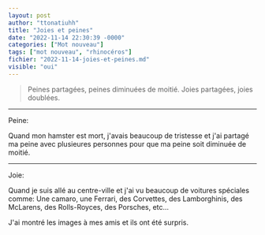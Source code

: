 ```yaml
---
layout: post
author: "ttonatiuhh"
title: "Joies et peines"
date: "2022-11-14 22:30:39 -0000"
categories: ["Mot nouveau"]
tags: ["mot nouveau", "rhinocéros"]
fichier: "2022-11-14-joies-et-peines.md"
visible: "oui"
---
```



> Peines partagées, peines diminuées de moitié. Joies partagées, joies doublées.

---

Peine:

Quand mon hamster est mort, j'avais beaucoup de tristesse et j'ai partagé ma peine avec plusieures personnes pour que ma peine soit diminuée de moitié.

---
Joie:

Quand je suis allé au centre-ville et j'ai vu beaucoup de voitures spéciales comme: Une camaro, une Ferrari, des Corvettes, des Lamborghinis, des McLarens, des Rolls-Royces, des Porsches, etc...

J'ai montré les images à mes amis et ils ont été surpris.